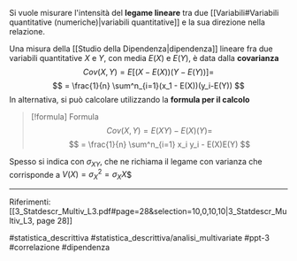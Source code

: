 Si vuole misurare l'intensità del **legame lineare** tra due [[Variabili#Variabili quantitative (numeriche)|variabili quantitative]] e la sua direzione nella relazione.

Una misura della [[Studio della Dipendenza|dipendenza]] lineare fra due variabili quantitative $X$ e $Y$, con media $E(X)$ e $E(Y)$, è data dalla **covarianza** $$Cov(X,Y) = E[(X-E(X))(Y-E(Y))] =$$$$ = \frac{1}{n} \sum^n_{i=1}(x_1 - E(X))(y_i-E(Y)) $$ In alternativa, si può calcolare utilizzando la **formula per il calcolo**
>[!formula] Formula 
>$$ Cov(X,Y) = E(XY) - E(X)(Y) = $$ $$ = \frac{1}{n} \sum^n_{i=1} x_i y_i - E(X)E(Y) $$

Spesso si indica con $\sigma_{XY}$, che ne richiama il legame con varianza che corrisponde a $V(X) = \sigma_X^2 = \sigma_XX$$

***
Riferimenti:
[[3_Statdescr_Multiv_L3.pdf#page=28&selection=10,0,10,10|3_Statdescr_Multiv_L3, page 28]]

#statistica_descrittiva 
#statistica_descrittiva/analisi_multivariate 
#ppt-3 
#correlazione
#dipendenza 